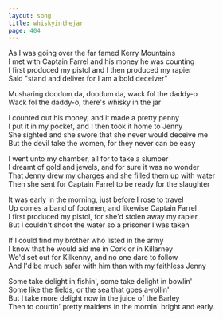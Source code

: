 ```yaml
---
layout: song
title: whiskyinthejar
page: 404
---
```


As I was going over the far famed Kerry Mountains  
I met with Captain Farrel and his money he was counting   
I first produced my pistol and I then produced my rapier  
Said "stand and deliver for I am a bold deceiver"  

Musharing doodum da, doodum da, wack fol the daddy-o  
Wack fol the daddy-o, there's whisky in the jar  

I counted out his money, and it made a pretty penny  
I put it in my pocket, and I then took it home to Jenny  
She sighted and she swore that she never would deceive me  
But the devil take the women, for they never can be easy  

I went unto my chamber, all for to take a slumber  
I dreamt of gold and jewels, and for sure it was no wonder  
That Jenny drew my charges and she filled them up with water  
Then she sent for Captain Farrel to be ready for the slaughter  

It was early in the morning, just before I rose to travel  
Up comes a band of footmen, and likewise Captain Farrel  
I first produced my pistol, for she'd stolen away my rapier  
But I couldn't shoot the water so a prisoner I was taken  

If I could find my brother who listed in the army  
I know that he would aid me in Cork or in Killarney  
We'd set out for Kilkenny, and no one dare to follow  
And I'd be much safer with him than with my faithless Jenny  

Some take delight in fishin', some take delight in bowlin'  
Some like the fields, or the sea that goes a-rollin'  
But I take more delight now in the juice of the Barley  
Then to courtin' pretty maidens in the mornin' bright and early.  
